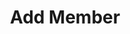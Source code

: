 ---
title: Add Member
type: endpoint
category: 639ba2628407100061f5faac
slug: add-member
parentDoc: 639ba2658407100061f5fab6
hidden: false
order: 9
---